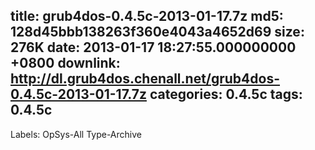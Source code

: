 title: grub4dos-0.4.5c-2013-01-17.7z
md5: 128d45bbb138263f360e4043a4652d69
size: 276K
date: 2013-01-17 18:27:55.000000000 +0800
downlink: http://dl.grub4dos.chenall.net/grub4dos-0.4.5c-2013-01-17.7z
categories: 0.4.5c
tags: 0.4.5c
---

Labels: 
 OpSys-All
 Type-Archive